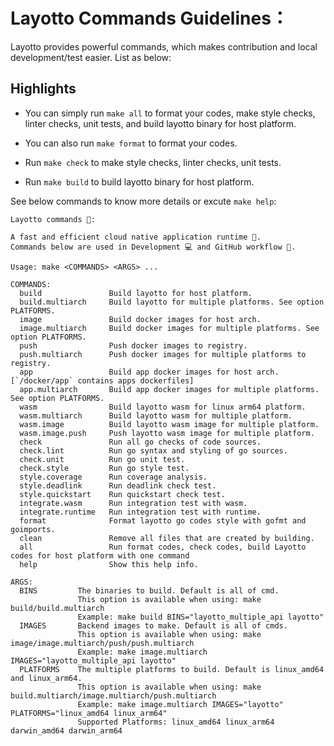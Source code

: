 # Layotto Commands Guidelines：

Layotto provides powerful commands, which makes contribution and local development/test easier. List as below:


## Highlights

+ You can simply run `make all` to format your codes, make style checks, linter checks, unit tests, and build layotto binary for host platform.

+ You can also run `make format` to format your codes. 

+ Run `make check` to make style checks, linter checks, unit tests.

+ Run `make build` to build layotto binary for host platform. 

See below commands to know more details or excute `make help`:

```
Layotto commands 👀: 

A fast and efficient cloud native application runtime 🚀.
Commands below are used in Development 💻 and GitHub workflow 🌊.

Usage: make <COMMANDS> <ARGS> ...

COMMANDS:
  build               Build layotto for host platform.
  build.multiarch     Build layotto for multiple platforms. See option PLATFORMS.
  image               Build docker images for host arch.
  image.multiarch     Build docker images for multiple platforms. See option PLATFORMS.
  push                Push docker images to registry.
  push.multiarch      Push docker images for multiple platforms to registry.
  app                 Build app docker images for host arch. [`/docker/app` contains apps dockerfiles]
  app.multiarch       Build app docker images for multiple platforms. See option PLATFORMS.
  wasm                Build layotto wasm for linux arm64 platform.
  wasm.multiarch      Build layotto wasm for multiple platform.
  wasm.image          Build layotto wasm image for multiple platform.
  wasm.image.push     Push layotto wasm image for multiple platform.
  check               Run all go checks of code sources.
  check.lint          Run go syntax and styling of go sources.
  check.unit          Run go unit test.
  check.style         Run go style test.
  style.coverage      Run coverage analysis.
  style.deadlink      Run deadlink check test.
  style.quickstart    Run quickstart check test.
  integrate.wasm      Run integration test with wasm.
  integrate.runtime   Run integration test with runtime.
  format              Format layotto go codes style with gofmt and goimports.
  clean               Remove all files that are created by building.
  all                 Run format codes, check codes, build Layotto codes for host platform with one command
  help                Show this help info.

ARGS:
  BINS         The binaries to build. Default is all of cmd.
               This option is available when using: make build/build.multiarch
               Example: make build BINS="layotto_multiple_api layotto"
  IMAGES       Backend images to make. Default is all of cmds.
               This option is available when using: make image/image.multiarch/push/push.multiarch
               Example: make image.multiarch IMAGES="layotto_multiple_api layotto"
  PLATFORMS    The multiple platforms to build. Default is linux_amd64 and linux_arm64.
               This option is available when using: make build.multiarch/image.multiarch/push.multiarch
               Example: make image.multiarch IMAGES="layotto" PLATFORMS="linux_amd64 linux_arm64"
               Supported Platforms: linux_amd64 linux_arm64 darwin_amd64 darwin_arm64
```